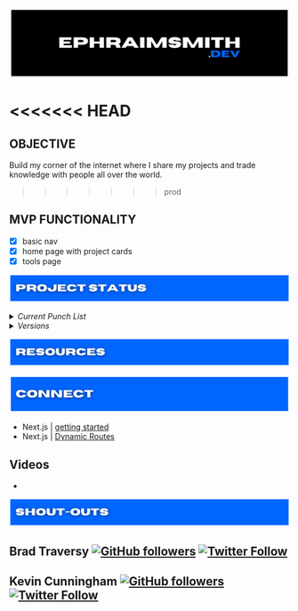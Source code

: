 <!-- #region INTRO -->

![ephraimsmith.dev repo title](./public/readme_title.png)

<<<<<<< HEAD
=======
## **OBJECTIVE**

Build my corner of the internet where I share my projects and trade knowledge with people all over the world.

>>>>>>> prod
## **MVP FUNCTIONALITY**

- [x] basic nav
- [x] home page with project cards
- [x] tools page

![ephraimsmith.dev project status section](./public/readme_status.png)

<details>
<summary><em>Current Punch List</em></summary>

- [ ] create Sass placeholders for project card bg styles
- [ ] sweep site meta data

</details>

<details>
<summary><em>Versions</em></summary>

### **22JAN02 | 0.0.1 (MVP)**

- [x] basic nav: home, tools, social
- [x] home page with project cards
- [x] tools page
- [x] site meta

</details>

<!-- #endregion /INTRO -->

<!-- #region RESOURCES -->

![ephraimsmith.dev resources section](./public/readme_resources.png)

![contribute to ephcoding.com](./public/readme_connect.png)

- Next.js | [getting started](https://nextjs.org/docs/getting-started)
- Next.js | [Dynamic Routes](https://nextjs.org/docs/routing/dynamic-routes)

## **Videos**

- []()

<!-- #endregion /RESOURCES -->

<!-- #region SHOUT-OUTS -->

![ephraimsmith.dev project shout-outs section](./public/readme_shout-outs.png)

## **Brad Traversy** [![GitHub followers](https://img.shields.io/github/followers/bradtraversy?label=Follow&style=social)](https://github.com/bradtraversy) [![Twitter Follow](https://img.shields.io/twitter/follow/traversymedia?label=Follow&style=social)](https://twitter.com/traversymedia)

## **Kevin Cunningham** [![GitHub followers](https://img.shields.io/github/followers/doingandlearning?label=Follow&style=social)](https://github.com/doingandlearning) [![Twitter Follow](https://img.shields.io/twitter/follow/dolearning?label=Follow&style=social)](https://twitter.com/dolearning)

<!-- #endregion /SHOUT-OUTS -->

